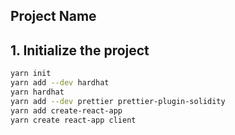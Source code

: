 ## Project Name
## 1. Initialize the project
```Bash
yarn init
yarn add --dev hardhat
yarn hardhat
yarn add --dev prettier prettier-plugin-solidity
yarn add create-react-app
yarn create react-app client     
```